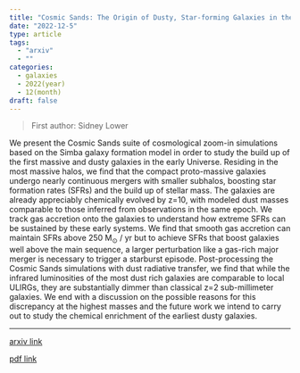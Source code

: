 ```yaml
---
title: "Cosmic Sands: The Origin of Dusty, Star-forming Galaxies in the Epoch of Reionization"
date: "2022-12-5"
type: article
tags:
  - "arxiv"
  - ""
categories:
  - galaxies
  - 2022(year)
  - 12(month)
draft: false
---
```


> First author: Sidney Lower

 We present the Cosmic Sands suite of cosmological zoom-in simulations based
on the Simba galaxy formation model in order to study the build up of the first
massive and dusty galaxies in the early Universe. Residing in the most massive
halos, we find that the compact proto-massive galaxies undergo nearly
continuous mergers with smaller subhalos, boosting star formation rates (SFRs)
and the build up of stellar mass. The galaxies are already appreciably
chemically evolved by z=10, with modeled dust masses comparable to those
inferred from observations in the same epoch. We track gas accretion onto the
galaxies to understand how extreme SFRs can be sustained by these early
systems. We find that smooth gas accretion can maintain SFRs above 250
M$_{\odot}$ / yr but to achieve SFRs that boost galaxies well above the main
sequence, a larger perturbation like a gas-rich major merger is necessary to
trigger a starburst episode. Post-processing the Cosmic Sands simulations with
dust radiative transfer, we find that while the infrared luminosities of the
most dust rich galaxies are comparable to local ULIRGs, they are substantially
dimmer than classical z=2 sub-millimeter galaxies. We end with a discussion on
the possible reasons for this discrepancy at the highest masses and the future
work we intend to carry out to study the chemical enrichment of the earliest
dusty galaxies.

---
[arxiv link](http://arxiv.org/abs/2212.02636v1)

[pdf link](http://arxiv.org/pdf/2212.02636v1)